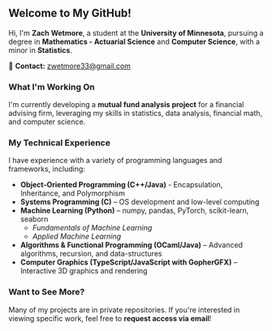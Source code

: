 ## **Welcome to My GitHub!**  

Hi, I'm **Zach Wetmore**, a student at the **University of Minnesota**, pursuing a degree in **Mathematics - Actuarial Science** and **Computer Science**, with a minor in **Statistics**.  

📧 **Contact:** zwetmore33@gmail.com  

### **What I'm Working On**  
I'm currently developing a **mutual fund analysis project** for a financial advising firm, leveraging my skills in statistics, data analysis, financial math, and computer science. 

### **My Technical Experience**  
I have experience with a variety of programming languages and frameworks, including:  

- **Object-Oriented Programming (C++/Java)** - Encapsulation, Inheritance, and Polymorphism
- **Systems Programming (C)** – OS development and low-level computing  
- **Machine Learning (Python)** – numpy, pandas, PyTorch, scikit-learn, seaborn  
  - *Fundamentals of Machine Learning*  
  - *Applied Machine Learning*  
- **Algorithms & Functional Programming (OCaml/Java)** – Advanced algorithms, recursion, and data-structures  
- **Computer Graphics (TypeScript/JavaScript with GopherGFX)** – Interactive 3D graphics and rendering  

### **Want to See More?**  
Many of my projects are in private repositories. If you're interested in viewing specific work, feel free to **request access via email**!  
